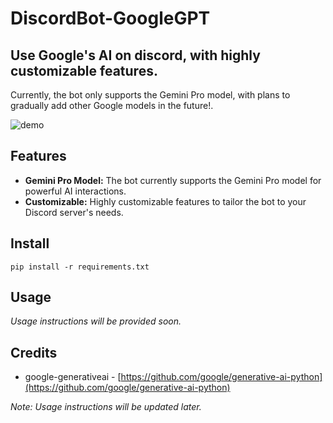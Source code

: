 # DiscordBot-GoogleGPT
## Use Google's AI on discord, with highly customizable features.
Currently, the bot only supports the Gemini Pro model, with plans to gradually add other Google models in the future!.

![demo](gif\demo.gif)
   
## Features
- **Gemini Pro Model:** The bot currently supports the Gemini Pro model for powerful AI interactions.
- **Customizable:** Highly customizable features to tailor the bot to your Discord server's needs.

## Install

```
pip install -r requirements.txt
```


## Usage
*Usage instructions will be provided soon.*

## Credits
* google-generativeai - [https://github.com/google/generative-ai-python](https://github.com/google/generative-ai-python)

*Note: Usage instructions will be updated later.*

